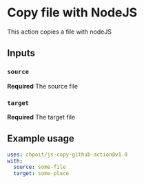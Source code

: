 # Copy file with NodeJS 

This action copies a file with nodeJS

## Inputs

### `source`

**Required** The source file

### `target`

**Required** The target file


## Example usage

```yaml
uses: chpoit/js-copy-github-action@v1.0
with:
  source: some-file
  target: some-place
```
